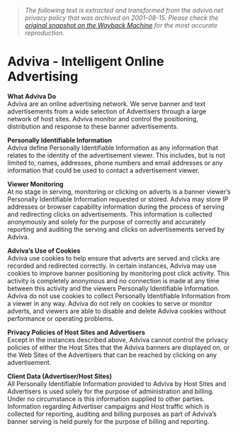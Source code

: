 > *The following text is extracted and transformed from the adviva.net privacy policy that was archived on 2001-08-15. Please check the [original snapshot on the Wayback Machine](https://web.archive.org/web/20010815131100id_/http%3A//www.adviva.com/privacy.htm) for the most accurate reproduction.*

# Adviva - Intelligent Online Advertising

**What Adviva Do**  
Adviva are an online advertising network. We serve banner and text advertisements from a wide selection of Advertisers through a large network of host sites. Adviva monitor and control the positioning, distribution and response to these banner advertisements.

**Personally Identifiable Information**  
Adviva define Personally Identifiable Information as any information that relates to the identity of the advertisement viewer. This includes, but is not limited to, names, addresses, phone numbers and email addresses or any information that could be used to contact a advertisement viewer. 

**Viewer Monitoring**  
At no stage in serving, monitoring or clicking on adverts is a banner viewer’s Personally Identifiable Information requested or stored. Adviva may store IP addresses or browser capability information during the process of serving and redirecting clicks on advertisements. This information is collected anonymously and solely for the purpose of correctly and accurately reporting and auditing the serving and clicks on advertisements served by Adviva. 

**Adviva’s Use of Cookies**  
Adviva use cookies to help ensure that adverts are served and clicks are recorded and redirected correctly. In certain instances, Adviva may use cookies to improve banner positioning by monitoring post click activity. This activity is completely anonymous and no connection is made at any time between this activity and the viewers Personally Identifiable Information. Adviva do not use cookies to collect Personally Identifiable Information from a viewer in any way. Adviva do not rely on cookies to serve or monitor adverts, and viewers are able to disable and delete Adviva cookies without performance or operating problems. 

**Privacy Policies of Host Sites and Advertisers**  
Except in the instances described above, Adviva cannot control the privacy policies of either the Host Sites that the Adviva banners are displayed on, or the Web Sites of the Advertisers that can be reached by clicking on any advertisement. 

**Client Data (Advertiser/Host Sites)**  
All Personally Identifiable Information provided to Adviva by Host Sites and Advertisers is used solely for the purpose of administration and billing. Under no circumstance is this information supplied to other parties. Information regarding Advertiser campaigns and Host traffic which is collected for reporting, auditing and billing purposes as part of Adviva’s banner serving is held purely for the purpose of billing and reporting.
